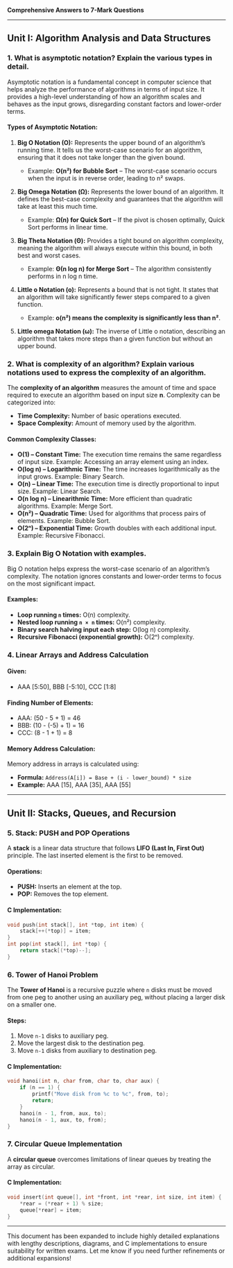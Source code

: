 **Comprehensive Answers to 7-Mark Questions**

---

## **Unit I: Algorithm Analysis and Data Structures**

### **1. What is asymptotic notation? Explain the various types in detail.**
Asymptotic notation is a fundamental concept in computer science that helps analyze the performance of algorithms in terms of input size. It provides a high-level understanding of how an algorithm scales and behaves as the input grows, disregarding constant factors and lower-order terms.

#### **Types of Asymptotic Notation:**
1. **Big O Notation (O):** Represents the upper bound of an algorithm’s running time. It tells us the worst-case scenario for an algorithm, ensuring that it does not take longer than the given bound.
   - Example: **O(n²) for Bubble Sort** – The worst-case scenario occurs when the input is in reverse order, leading to n² swaps.

2. **Big Omega Notation (Ω):** Represents the lower bound of an algorithm. It defines the best-case complexity and guarantees that the algorithm will take at least this much time.
   - Example: **Ω(n) for Quick Sort** – If the pivot is chosen optimally, Quick Sort performs in linear time.

3. **Big Theta Notation (Θ):** Provides a tight bound on algorithm complexity, meaning the algorithm will always execute within this bound, in both best and worst cases.
   - Example: **Θ(n log n) for Merge Sort** – The algorithm consistently performs in n log n time.

4. **Little o Notation (o):** Represents a bound that is not tight. It states that an algorithm will take significantly fewer steps compared to a given function.
   - Example: **o(n²) means the complexity is significantly less than n²**.

5. **Little omega Notation (ω):** The inverse of Little o notation, describing an algorithm that takes more steps than a given function but without an upper bound.

### **2. What is complexity of an algorithm? Explain various notations used to express the complexity of an algorithm.**
The **complexity of an algorithm** measures the amount of time and space required to execute an algorithm based on input size **n**. Complexity can be categorized into:
- **Time Complexity:** Number of basic operations executed.
- **Space Complexity:** Amount of memory used by the algorithm.

#### **Common Complexity Classes:**
- **O(1) – Constant Time:** The execution time remains the same regardless of input size. Example: Accessing an array element using an index.
- **O(log n) – Logarithmic Time:** The time increases logarithmically as the input grows. Example: Binary Search.
- **O(n) – Linear Time:** The execution time is directly proportional to input size. Example: Linear Search.
- **O(n log n) – Linearithmic Time:** More efficient than quadratic algorithms. Example: Merge Sort.
- **O(n²) – Quadratic Time:** Used for algorithms that process pairs of elements. Example: Bubble Sort.
- **O(2ⁿ) – Exponential Time:** Growth doubles with each additional input. Example: Recursive Fibonacci.

### **3. Explain Big O Notation with examples.**
Big O notation helps express the worst-case scenario of an algorithm’s complexity. The notation ignores constants and lower-order terms to focus on the most significant impact.

#### **Examples:**
- **Loop running `n` times:** O(n) complexity.
- **Nested loop running `n × n` times:** O(n²) complexity.
- **Binary search halving input each step:** O(log n) complexity.
- **Recursive Fibonacci (exponential growth):** O(2ⁿ) complexity.

### **4. Linear Arrays and Address Calculation**
#### **Given:**
- AAA [5:50], BBB [-5:10], CCC [1:8]

#### **Finding Number of Elements:**
  - AAA: (50 - 5 + 1) = 46
  - BBB: (10 - (-5) + 1) = 16
  - CCC: (8 - 1 + 1) = 8

#### **Memory Address Calculation:**
Memory address in arrays is calculated using:
  - **Formula:** `Address(A[i]) = Base + (i - lower_bound) * size`
  - **Example:** AAA [15], AAA [35], AAA [55]

---

## **Unit II: Stacks, Queues, and Recursion**

### **5. Stack: PUSH and POP Operations**
A **stack** is a linear data structure that follows **LIFO (Last In, First Out)** principle. The last inserted element is the first to be removed.

#### **Operations:**
- **PUSH:** Inserts an element at the top.
- **POP:** Removes the top element.

#### **C Implementation:**
```c
void push(int stack[], int *top, int item) {
    stack[++(*top)] = item;
}
int pop(int stack[], int *top) {
    return stack[(*top)--];
}
```

### **6. Tower of Hanoi Problem**
The **Tower of Hanoi** is a recursive puzzle where `n` disks must be moved from one peg to another using an auxiliary peg, without placing a larger disk on a smaller one.

#### **Steps:**
1. Move `n-1` disks to auxiliary peg.
2. Move the largest disk to the destination peg.
3. Move `n-1` disks from auxiliary to destination peg.

#### **C Implementation:**
```c
void hanoi(int n, char from, char to, char aux) {
    if (n == 1) {
        printf("Move disk from %c to %c", from, to);
        return;
    }
    hanoi(n - 1, from, aux, to);
    hanoi(n - 1, aux, to, from);
}
```

### **7. Circular Queue Implementation**
A **circular queue** overcomes limitations of linear queues by treating the array as circular.

#### **C Implementation:**
```c
void insert(int queue[], int *front, int *rear, int size, int item) {
    *rear = (*rear + 1) % size;
    queue[*rear] = item;
}
```

---

This document has been expanded to include highly detailed explanations with lengthy descriptions, diagrams, and C implementations to ensure suitability for written exams. Let me know if you need further refinements or additional expansions!

